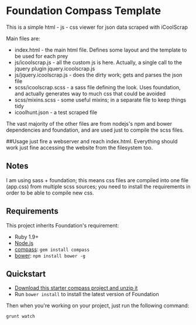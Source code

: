 # Foundation Compass Template

This is a simple html - js - css viewer for json data scraped with iCoolScrap

Main files are:
  * index.html - the main html file. Defines some layout and the template to be used for each prey
  * js/icoolscrap.js - all the custom js is here. Actually, a single call to the jquery plugin jquery.icoolscrap.js
  * js/jquery.icoolscrap.js - does the dirty work; gets and parses the json file
  * scss/icoolscrap.scss - a sass file defining the look. Uses foundation, and actually generates way to much css that could be avoided
  * scss/mixins.scss - some useful mixins; in a separate file to keep things tidy
  * icoolhunt.json - a test scraped file

The vast majority of the other files are from nodejs's npm and bower dependencies and foundation, and are used just to compile the scss files.

##Usage
just fire a webserver and reach index.html. Everything should work just fine accessing the website from the filesystem too.
## Notes

I am using sass + foundation; this means css files are compiled into one file (app.css) from multiple scss sources; you need to install the requirements in order to be able to compile new css.



## Requirements
This project inherits Foundation's requirement:
  * Ruby 1.9+
  * [Node.js](http://nodejs.org)
  * [compass](http://compass-style.org/): `gem install compass`
  * [bower](http://bower.io): `npm install bower -g`

## Quickstart

  * [Download this starter compass project and unzip it](https://github.com/zurb/foundation-compass-template/archive/master.zip)
  * Run `bower install` to install the latest version of Foundation
  
Then when you're working on your project, just run the following command:

```bash
grunt watch
```
